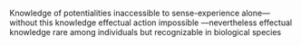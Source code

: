 Knowledge of potentialities inaccessible to sense-experience alone—without this knowledge effectual action impossible —nevertheless effectual knowledge rare among individuals but recognizable in biological species